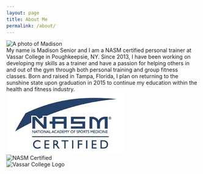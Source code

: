 ```yaml
---
layout: page
title: About Me
permalink: /about/
---
```


<div class="row">

  <div class="four columns">
    <img alt="A photo of Madison" src="http://i.imgur.com/eoFtNAD.jpg" />
  </div>

  <div class="four columns">
    My name is Madison Senior and I am a NASM certified personal trainer at Vassar College in Poughkeepsie, NY. Since 2013, I have been working on developing my skills as a trainer and have a passion for helping others in and out of the gym through both personal training and group fitness classes. Born and raised in Tampa, Florida, I plan on returning to the sunshine state upon graduation in 2015 to continue my education within the health and fitness industry.
  </div>

  <div class="four columns">
    <img alt="NASM Certified" src="/i/nasm_certified.jpg" />
  </div>

</div>


<div class="six columns">
  <img alt="NASM Certified" src="http://i.imgur.com/Pf3JpBy.jpg" />
</div>

<div class="six columns">
  <img alt="Vassar College Logo" src="http://i.imgur.com/H743Dsc.png" />
</div>
